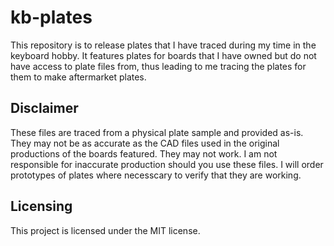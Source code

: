 # kb-plates
This repository is to release plates that I have traced during my time in the keyboard hobby. It features plates for boards that I have owned but do not have access to plate files from, thus leading to me tracing the plates for them to make aftermarket plates.

## Disclaimer
These files are traced from a physical plate sample and provided as-is. They may not be as accurate as the CAD files used in the original productions of the boards featured.
They may not work. I am not responsible for inaccurate production should you use these files.
I will order prototypes of plates where necesscary to verify that they are working.

## Licensing
This project is licensed under the MIT license.